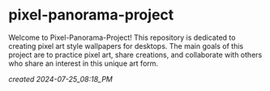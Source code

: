 # pixel-panorama-project
Welcome to Pixel-Panorama-Project! This repository is dedicated to creating pixel art style wallpapers for desktops. The main goals of this project are to practice pixel art, share creations, and collaborate with others who share an interest in this unique art form.

*created 2024-07-25_08:18_PM*